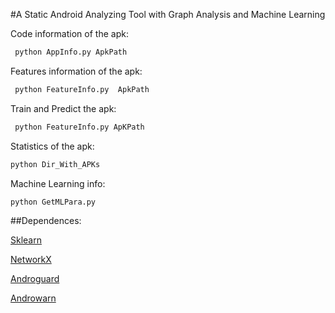 #A Static Android Analyzing Tool with Graph Analysis and Machine Learning

Code information of the apk:
```python
 python AppInfo.py ApkPath
```

Features information of the apk:
```python
 python FeatureInfo.py  ApkPath
```

Train and Predict the apk:
```python
 python FeatureInfo.py ApKPath
```
Statistics of the apk:
```python
python Dir_With_APKs
```

Machine Learning info:
```python 
python GetMLPara.py
```

##Dependences:

[Sklearn](http://scikit-learn.org/stable/)

[NetworkX](https://networkx.github.io/)

[Androguard](https://github.com/androguard) 

[Androwarn](https://github.com/maaaaz/androwarn)
